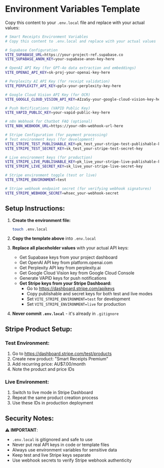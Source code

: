# Environment Variables Template

Copy this content to your `.env.local` file and replace with your actual values:

```bash
# Smart Receipts Environment Variables
# Copy this content to .env.local and replace with your actual values

# Supabase Configuration
VITE_SUPABASE_URL=https://your-project-ref.supabase.co
VITE_SUPABASE_ANON_KEY=your-supabase-anon-key-here

# OpenAI API Key (for GPT-4o data extraction and embeddings)
VITE_OPENAI_API_KEY=sk-proj-your-openai-key-here

# Perplexity AI API Key (for receipt validation)
VITE_PERPLEXITY_API_KEY=pplx-your-perplexity-key-here

# Google Cloud Vision API Key (for OCR)
VITE_GOOGLE_CLOUD_VISION_API_KEY=AIzaSy-your-google-cloud-vision-key-here

# Push Notifications (VAPID Public Key)
VITE_VAPID_PUBLIC_KEY=your-vapid-public-key-here

# n8n Webhook for Chatbot FAQ (optional)
VITE_N8N_WEBHOOK_URL=https://your-n8n-webhook-url-here

# Stripe Configuration (for payment processing)
# Test environment keys (for development)
VITE_STRIPE_TEST_PUBLISHABLE_KEY=pk_test_your-stripe-test-publishable-key
VITE_STRIPE_TEST_SECRET_KEY=sk_test_your-stripe-test-secret-key

# Live environment keys (for production) 
VITE_STRIPE_LIVE_PUBLISHABLE_KEY=pk_live_your-stripe-live-publishable-key
VITE_STRIPE_LIVE_SECRET_KEY=sk_live_your-stripe-live-secret-key

# Stripe environment toggle (test or live)
VITE_STRIPE_ENVIRONMENT=test

# Stripe webhook endpoint secret (for verifying webhook signatures)
VITE_STRIPE_WEBHOOK_SECRET=whsec_your-webhook-secret
```

## Setup Instructions:

1. **Create the environment file:**
   ```bash
   touch .env.local
   ```

2. **Copy the template above** into `.env.local`

3. **Replace all placeholder values** with your actual API keys:
   - Get Supabase keys from your project dashboard
   - Get OpenAI API key from platform.openai.com
   - Get Perplexity API key from perplexity.ai
   - Get Google Cloud Vision key from Google Cloud Console
   - Generate VAPID keys for push notifications
   - **Get Stripe keys from your Stripe Dashboard:**
     - Go to https://dashboard.stripe.com/apikeys
     - Copy publishable and secret keys for both test and live modes
     - Set `VITE_STRIPE_ENVIRONMENT=test` for development
     - Set `VITE_STRIPE_ENVIRONMENT=live` for production

4. **Never commit `.env.local`** - it's already in `.gitignore`

## Stripe Product Setup:

### Test Environment:
1. Go to https://dashboard.stripe.com/test/products
2. Create new product: "Smart Receipts Premium"
3. Add recurring price: AU$7.00/month
4. Note the product and price IDs

### Live Environment:
1. Switch to live mode in Stripe Dashboard
2. Repeat the same product creation process
3. Use these IDs in production deployment

## Security Notes:

⚠️ **IMPORTANT**: 
- `.env.local` is gitignored and safe to use
- Never put real API keys in code or template files
- Always use environment variables for sensitive data
- Keep test and live Stripe keys separate
- Use webhook secrets to verify Stripe webhook authenticity 
